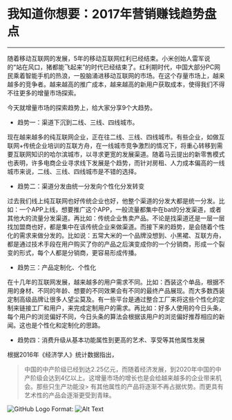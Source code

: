 # 我知道你想要：2017年营销赚钱趋势盘点
---
随着移动互联网的发展，5年的移动互联网红利已经结束。小米创始人雷军说的“站在风口，猪都能飞起来”的时代已经结束了。红利期时代，中国大部分PC网民乘着智能手机的热浪，一股脑涌进移动互联网的市场。在这个存量市场上，越来越多的竞争者。越来越高的推广成本，越来越高的新用户获取成本，使得我们不得不往更多的增量市场探索。

今天就增量市场的探索趋势上，给大家分享9个大趋势。
- 趋势一：渠道下沉到二线、三线、四线城市。

现在越来越多的纯互联网企业，正在往二线、三线、四线城市。有些企业，如做互联网+传统企业培训的互联方舟，在一线城市竞争激烈的情况下，将重心转移到需要互联网知识的哈尔滨城市，以寻求更宽的发展渠道。随着马云提出的新零售模式也表明，许多电商企业寻求线下发展是个趋势，而针对房租、人力成本偏高的一线城市来说，二线、三线、四线城市是不错的选择。

- 趋势二：渠道分发由统一分发向个性化分发转变

过去我们线上纯互联网也好传统企业也好，他整个渠道的分发大都是统一分发。比如：一个APP上线，想要推广这个APP，一般流量都集中在bat的分发渠道，或者其他大的流量分发渠道。再比如：传统企业售卖产品。不论是找渠道还是一层一层找加盟商也好，都是集中在该传统企业来做渠道。而接下来的趋势，是会随着个性化的需求来做分发的。比如说：五常大米的一个品牌没想到、小黑裙、互联方舟，都是通过技术手段在用户购买了你的产品之后演变成你的一个分销商，形成一个裂变的形式，每个人都是分销商，更容易形成传播。

- 趋势三：产品定制化、个性化 

在十几年的互联网发展，越来越多的用户需求不同。比如：西装这个单品，根据不用的身材、不同的年龄、想要的不同效果会有不同的最终产品展现。而大多数西装定制高级品牌让很多人望尘莫及。有一些平台是通过整合工厂来将这些个性化的定制来链接工厂和用户，来完成定制用户的需求。再比如：好多人使用的今日头条，每个用户的浏览偏好不同，今日头条的算法会根据该用户的浏览偏好推荐相应的新闻。这也是个性化和定制化的思路。

- 趋势四：消费升级从基本功能属性到更高的艺术、享受等其他属性发展

根据2016年《经济学人》统计数据指出，
> 中国的中产阶级已经到达2.25亿元，而随着经济发展，到2020年中国的中产阶级会达到4亿以上。这增量市场的增长也是会给越来越多的企业带来机会。那些只生产功能没> 有其他属性的产品将逐渐不再占据优势。而更具有艺术性的产品会逐渐更受到青睐。


![GitHub Logo](/images/logo.png)
Format: ![Alt Text](url)

